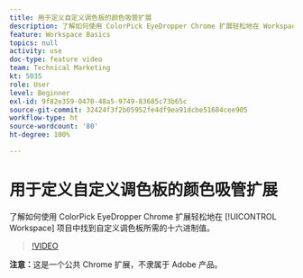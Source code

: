 ```yaml
---
title: 用于定义自定义调色板的颜色吸管扩展
description: 了解如何使用 ColorPick EyeDropper Chrome 扩展轻松地在 Workspace 项目中找到自定义调色板所需的十六进制值。
feature: Workspace Basics
topics: null
activity: use
doc-type: feature video
team: Technical Marketing
kt: 5035
role: User
level: Beginner
exl-id: 9f82e359-0470-48a5-9749-83685c73b65c
source-git-commit: 32424f3f2b05952fe4df9ea91dcbe51684cee905
workflow-type: ht
source-wordcount: '80'
ht-degree: 100%

---
```


# 用于定义自定义调色板的颜色吸管扩展

了解如何使用 ColorPick EyeDropper Chrome 扩展轻松地在 [!UICONTROL Workspace] 项目中找到自定义调色板所需的十六进制值。

>[!VIDEO](https://video.tv.adobe.com/v/33775/?quality=12)

**注意：**&#x200B;这是一个公共 Chrome 扩展，不隶属于 Adobe 产品。
